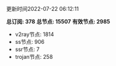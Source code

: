 更新时间2022-07-22 06:12:11

**总订阅: 378**
**总节点: 15507**
**有效节点: 2985**
- v2ray节点: 1814
- ss节点: 906
- ssr节点: 7
- trojan节点: 258
